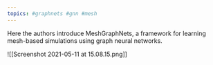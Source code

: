 ```yaml
---
topics: #graphnets #gnn #mesh
---
```


Here the authors introduce MeshGraphNets, a framework for learning mesh-based simulations using graph neural networks.


![[Screenshot 2021-05-11 at 15.08.15.png]]